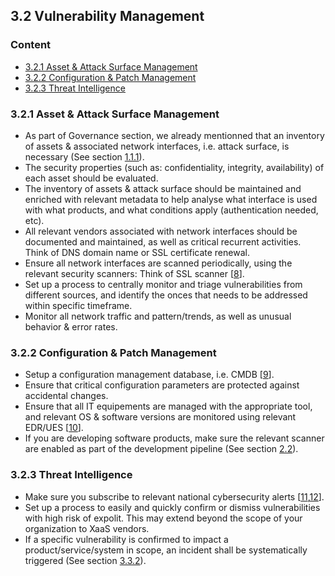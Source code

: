 ## 3.2 Vulnerability Management

### Content
* [3.2.1 Asset & Attack Surface Management](#321-asset--attack-surface-management)
* [3.2.2 Configuration & Patch Management](#322-configuration--patch-management)
* [3.2.3 Threat Intelligence](#323-threat-intelligence)

### 3.2.1 Asset & Attack Surface Management
- As part of Governance section, we already mentionned that an inventory of assets & associated network interfaces, i.e. attack surface, is necessary (See section [1.1.1](../1-gov/1-1-program-and-metrics.md#111-scope--business-context)).
- The security properties (such as: confidentiality, integrity, availability) of each asset should be evaluated.
- The inventory of assets & attack surface should be maintained and enriched with relevant metadata to help analyse what interface is used with what products, and what conditions apply (authentication needed, etc).
- All relevant vendors associated with network interfaces should be documented and maintained, as well as critical recurrent activities. Think of DNS domain name or SSL certificate renewal.
- Ensure all network interfaces are scanned periodically, using the relevant security scanners: Think of SSL scanner [[8](../references.md#38-ssl-test)].
- Set up a process to centrally monitor and triage vulnerabilities from different sources, and identify the onces that needs to be addressed within specific timeframe.
- Monitor all network traffic and pattern/trends, as well as unusual behavior & error rates.

### 3.2.2 Configuration & Patch Management
- Setup a configuration management database, i.e. CMDB [[9](../references.md#39-cmdb)].
- Ensure that critical configuration parameters are protected against accidental changes.
- Ensure that all IT equipements are managed with the appropriate tool, and relevant OS & software versions are monitored using relevant EDR/UES [[10](../references.md#310-ues)].
- If you are developing software products, make sure the relevant scanner are enabled as part of the development pipeline (See section [2.2](../2-imp/2-2-product-security.md#224-secure-implementation)).

### 3.2.3 Threat Intelligence
- Make sure you subscribe to relevant national cybersecurity alerts [[11](../references.md#311-ncsc-early-warning),[12](../references.md#312-cisa-exploited-vulnerabilties)].
- Set up a process to easily and quickly confirm or dismiss vulnerabilities with high risk of expolit. This may extend beyond the scope of your organization to XaaS vendors.
- If a specific vulnerability is confirmed to impact a product/service/system in scope, an incident shall be systematically triggered (See section [3.3.2](/3-3incident-management.md#332-containment-eradication--recovery)).
